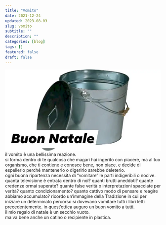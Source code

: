 ```yaml
---
title: "Vomito"
date: 2021-12-24
updated: 2023-08-03
slug: vomito
subtitle: ""
description: ""
categories: [blog]
tags: []
featured: false
draft: false
---
```

![](../../../assets/img/post/2021/vomito_featured.webp)
il vomito è una bellissima reazione.  
si forma dentro di te qualcosa che magari hai ingerito con piacere, ma al tuo organismo, che ti contiene e conosce bene, non piace. e decide di espellerlo perché mantenerlo o digerirlo sarebbe deleterio.   
ogni buona ripartenza necessita di “vomitare” le parti indigeribili o nocive. 
quanta televisione è entrata dentro di noi? quanti brutti aneddoti? quante credenze ormai superate? quante false verità o interpretazioni spacciate per verità? quanto condizionamento? quanto cattivo modo di pensare e reagire abbiamo accumulato?
ricordo un’immagine della Tradizione in cui per iniziare un determinato percorso si dovevano vomitare tutti i libri letti precedentemente.
in quest’ottica auguro un buon vomito a tutti.  
il mio regalo di natale è un secchio vuoto.  
ma va bene anche un catino o recipiente in plastica.
